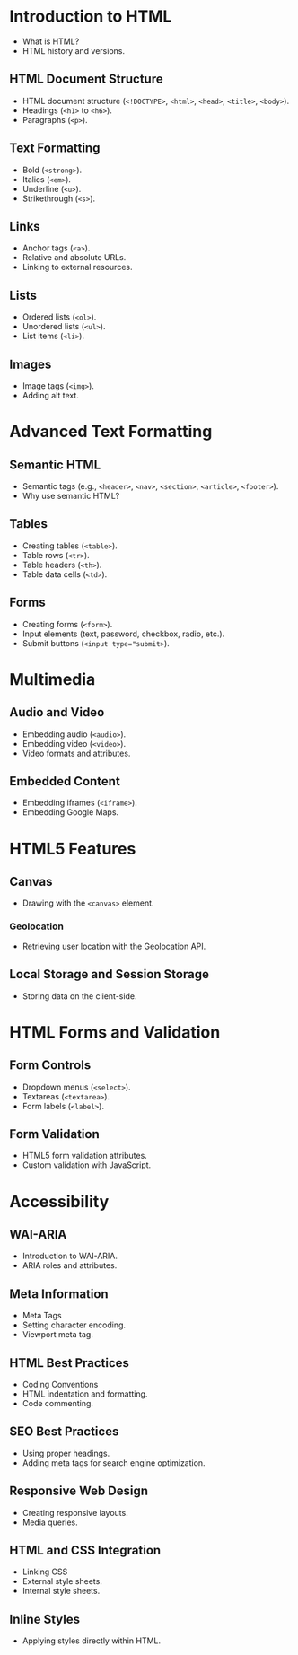 # Introduction to HTML
- What is HTML?
- HTML history and versions.

## HTML Document Structure
- HTML document structure (`<!DOCTYPE>`, `<html>`, `<head>`, `<title>`, `<body>`).
- Headings (`<h1>` to `<h6>`).
- Paragraphs (`<p>`).

## Text Formatting
- Bold (`<strong>`).
- Italics (`<em>`).
- Underline (`<u>`).
- Strikethrough (`<s>`).

## Links
- Anchor tags (`<a>`).
- Relative and absolute URLs.
- Linking to external resources.

## Lists
- Ordered lists (`<ol>`).
- Unordered lists (`<ul>`).
- List items (`<li>`).

## Images
- Image tags (`<img>`).
- Adding alt text.

# Advanced Text Formatting

## Semantic HTML
- Semantic tags (e.g., `<header>`, `<nav>`, `<section>`, `<article>`, `<footer>`).
- Why use semantic HTML?

## Tables
- Creating tables (`<table>`).
- Table rows (`<tr>`).
- Table headers (`<th>`).
- Table data cells (`<td>`).

## Forms
- Creating forms (`<form>`).
- Input elements (text, password, checkbox, radio, etc.).
- Submit buttons (`<input type="submit>`).

# Multimedia

## Audio and Video
- Embedding audio (`<audio>`).
- Embedding video (`<video>`).
- Video formats and attributes.

## Embedded Content
- Embedding iframes (`<iframe>`).
- Embedding Google Maps.

# HTML5 Features

## Canvas
- Drawing with the `<canvas>` element.

### Geolocation
- Retrieving user location with the Geolocation API.

## Local Storage and Session Storage
- Storing data on the client-side.

# HTML Forms and Validation

## Form Controls
- Dropdown menus (`<select>`).
- Textareas (`<textarea>`).
- Form labels (`<label>`).

## Form Validation
- HTML5 form validation attributes.
- Custom validation with JavaScript.

# Accessibility

## WAI-ARIA
- Introduction to WAI-ARIA.
- ARIA roles and attributes.

## Meta Information
- Meta Tags
- Setting character encoding.
- Viewport meta tag.

## HTML Best Practices
- Coding Conventions
- HTML indentation and formatting.
- Code commenting.

## SEO Best Practices
- Using proper headings.
- Adding meta tags for search engine optimization.

## Responsive Web Design
- Creating responsive layouts.
- Media queries.

## HTML and CSS Integration
- Linking CSS
- External style sheets.
- Internal style sheets.

## Inline Styles
- Applying styles directly within HTML.
